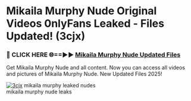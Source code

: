 # Mikaila Murphy Nude Original Videos 0nlyFans Leaked - Files Updated! (3cjx)

<h3>🔴 CLICK HERE 🌐==►► <a href="https://tinyurl.com/4mcuefdz" rel="nofollow">Mikaila Murphy Nude Updated Files</a></h3>

Get Mikaila Murphy Nude and all content. Now you can access all videos and pictures of Mikaila Murphy Nude. New Updated Files 2025!

[![3cjx](https://i.imgur.com/StAQSOY.gif)](https://tinyurl.com/4mcuefdz)
mikaila murphy leaked nudes<br>
mikaila murphy nude leaks
